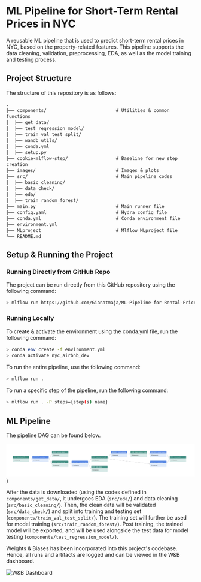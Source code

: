 # ML Pipeline for Short-Term Rental Prices in NYC

A reusable ML pipeline that is used to predict short-term rental prices in NYC, based on the property-related features. This pipeline supports the data cleaning, validation, preprocessing, EDA, as well as the model training and testing process.

## Project Structure

The structure of this repository is as follows:

    .
    ├── components/                          # Utilities & common functions
    │  ├── get_data/                              
    │  ├── test_regression_model/
    │  ├── train_val_test_split/
    │  ├── wandb_utils/
    │  ├── conda.yml
    │  ├── setup.py
    ├── cookie-mlflow-step/                  # Baseline for new step creation
    ├── images/                              # Images & plots
    ├── src/                                 # Main pipeline codes          
    │  ├── basic_cleaning/                              
    │  ├── data_check/
    │  ├── eda/
    │  ├── train_random_forest/                  
    ├── main.py                              # Main runner file
    ├── config.yaml                          # Hydra config file
    ├── conda.yml                            # Conda environment file
    ├── environment.yml
    ├── MLproject                            # Mlflow MLproject file               
    └── README.md


## Setup & Running the Project

### Running Directly from GitHub Repo
The project can be run directly from this GitHub repository using the following command:

```bash
> mlflow run https://github.com/Gianatmaja/ML-Pipeline-for-Rental-Prices-Prediction -v 1.0.0 
```

### Running Locally
To create & activate the environment using the conda.yml file, run the following command:

```bash
> conda env create -f environment.yml
> conda activate nyc_airbnb_dev
```

To run the entire pipeline, use the following command:

```bash
> mlflow run .
```

To run a specific step of the pipeline, run the following command:

```bash
> mlflow run . -P steps={step(s) name}
```


## ML Pipeline

The pipeline DAG can be found below.

![dag](https://github.com/Gianatmaja/ML-Pipeline-for-Rental-Prices-Prediction/blob/main/images/ml_dag.png))

After the data is downloaded (using the codes defined in `components/get_data/`, it undergoes EDA (`src/eda/`) and data cleaning (`src/basic_cleaning/`). Then, the clean data will be validated (`src/data_check/`) and split into training and testing set (`components/train_val_test_split/`). The training set will further be used for model training (`src/train_random_forest/`). Post training, the trained model will be exported, and will be used alongside the test data for model testing (`components/test_regression_model/`).

Weights & Biases has been incorporated into this project's codebase. Hence, all runs and artifacts are logged and can be viewed in the W&B dashboard.

![W&B Dashboard]()
